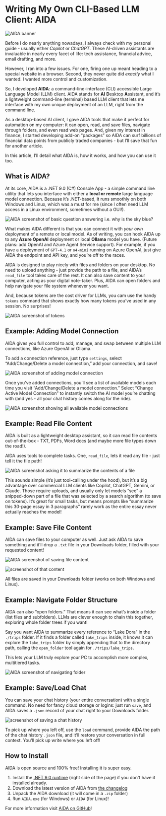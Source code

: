 # Writing My Own CLI-Based LLM Client: AIDA
![AIDA banner](https://i.imgur.com/824qYfQ.png)

Before I do nearly anything nowadays, I always check with my personal guide - usually either *Copilot* or *ChatGPT*. These AI-driven assistants are invaluable in nearly every facet of life: tech assistance, financial advice, email drafting, and more.

However, I ran into a few issues. For one, firing one up meant heading to a special website in a browser. Second, they never quite did *exactly* what I wanted. I wanted more control and customization.

So, I developed **AIDA**: a command-line-interface (CLI) accessible Large Language Model (LLM) client. AIDA stands for **AI** **D**esktop **A**ssistant, and it’s a lightweight command-line (terminal) based LLM client that lets me interface with my own unique deployment of an LLM, right from the command line.

As a desktop-based AI client, I gave AIDA tools that make it perfect for automation on my computer: it can open, read, and save files, navigate through folders, and even read web pages. And, given my interest in finance, I started developing add-on “packages” so AIDA can surf billions of financial data points from publicly traded companies - but I’ll save that fun for another article.

In this article, I’ll detail what AIDA is, how it works, and how you can use it too.

## What is AIDA?
At its core, AIDA is a .NET 9.0 (C#) Console App - a simple command line utility that lets you interface with either a **local or remote** large language model connection. Because it’s .NET-based, it runs smoothly on both Windows and Linux, which was a must for me (since I often need LLM access in a Linux environment, sometimes without a GUI!).

![AIDA screenshot of basic question answering i.e. why is the sky blue?](https://i.imgur.com/wnI2NUI.png)

What makes AIDA different is that you can connect it with *your own* deployment of a remote or local model. As of writing, you can hook AIDA up to any **Azure OpenAI** deployment or local **Ollama** model you have. (Future plans: add OpenAI and Azure Agent Service support). For example, if you have a deployment of `GPT-4.1` or `o4-mini` running on Azure OpenAI, just give AIDA the endpoint and API key, and you’re off to the races.

AIDA is designed to play nicely with files and folders on your desktop. No need to upload anything - just provide the path to a file, and AIDA’s `read_file` tool takes care of the rest. It can also save content to your computer, acting as your digital note-taker. Plus, AIDA can open folders and help navigate your file system whenever you want.

And, because tokens are the cost driver for LLMs, you cam use the handy `tokens` command that shows exactly how many tokens you’ve used in any session. No surprises!

![AIDA screenshot of tokens](https://i.imgur.com/kpTQHuZ.png)

## Example: Adding Model Connection
AIDA gives you full control to add, manage, and swap between multiple LLM connections, like Azure OpenAI or Ollama.

To add a connection reference, just type `settings`, select “Add/Change/Delete a model connection,” add your connection, and save!

![AIDA screenshot of adding model connection](https://i.imgur.com/TyJrZgw.png)

Once you’ve added connections, you’ll see a list of available models each time you visit “Add/Change/Delete a model connection.” Select “Change Active Model Connection” to instantly switch the AI model you’re chatting with (and yes - all your chat history comes along for the ride).

![AIDA screenshot showing all available model connections]()

## Example: Read File Content
AIDA is built as a lightweight desktop assistant, so it can read file contents out-of-the-box - TXT, PDFs, Word docs (and maybe more file types down the road!).

AIDA uses tools to complete tasks. One, `read_file`, lets it read any file - just tell it the file path!

![AIDA screenshot asking it to summarize the contents of a file]()

This sounds simple (it’s just tool-calling under the hood), but it’s a big advantage over commercial LLM clients like Copilot, ChatGPT, Gemini, or Claude. Those require uploads, and usually only let models “see” a snipped-down part of a file that was selected by a search algorithm (to save on tokens). It’s great for small tasks, but means prompts like “summarize this 30-page essay in 3 paragraphs” rarely work as the entire essay never actually reaches the model!

## Example: Save File Content
AIDA can save files to your computer as well. Just ask AIDA to save something and it’ll drop a `.txt` file in your Downloads folder, filled with your requested content!

![AIDA screenshot of saving file content]()

![screenshot of that content]()

All files are saved in your Downloads folder (works on both Windows and Linux).

## Example: Navigate Folder Structure
AIDA can also “open folders.” That means it can see what’s inside a folder (list files and subfolders). LLMs are clever enough to chain this together, exploring whole folder trees if you want!

Say you want AIDA to summarize every reference to “Lake Dora” in the `./trips` folder. If it finds a folder called `lake_trips` inside, it knows it can explore the `lake_trips` folder by simply appending that to the directory path, calling the `open_folder` tool again for `./trips/lake_trips`.

This lets your LLM truly explore your PC to accomplish more complex, multitiered tasks.

![AIDA screenshot of navigating folder]()

## Example: Save/Load Chat
You can save your chat history (your entire conversation) with a single command. No need for fancy cloud storage or logins: just run `save`, and AIDA saves a `.json` record of your chat right to your Downloads folder.

![screenshot of saving a chat history]()

To pick up where you left off, use the `load` command, provide AIDA the path of the chat history `.json` file, and it’ll restore your conversation in full context. You'll pick up write where you left off!

## How to Install
AIDA is open source and 100% free! Installing it is super easy.

1. Install the [.NET 9.0 runtime](https://github.com/TimHanewich/AIDA/blob/master/changelog.md) (right side of the page) if you don't have it installed already.
2. Download the latest version of AIDA from [the changelog](https://github.com/TimHanewich/AIDA/blob/master/changelog.md)
3. Unpack the AIDA download (it will come in a `.zip` folder)
4. Run `AIDA.exe` (for Windows) or `AIDA` (for Linux)!

For more information visit [AIDA on GitHub](https://github.com/TimHanewich/AIDA)!